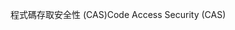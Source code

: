 <span data-ttu-id="b8888-101">程式碼存取安全性 (CAS)</span><span class="sxs-lookup"><span data-stu-id="b8888-101">Code Access Security (CAS)</span></span>